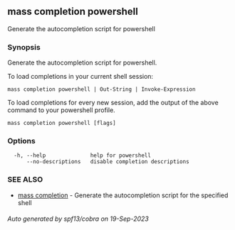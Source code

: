 ## mass completion powershell

Generate the autocompletion script for powershell

### Synopsis

Generate the autocompletion script for powershell.

To load completions in your current shell session:

	mass completion powershell | Out-String | Invoke-Expression

To load completions for every new session, add the output of the above command
to your powershell profile.


```
mass completion powershell [flags]
```

### Options

```
  -h, --help              help for powershell
      --no-descriptions   disable completion descriptions
```

### SEE ALSO

* [mass completion](mass_completion.md)	 - Generate the autocompletion script for the specified shell

###### Auto generated by spf13/cobra on 19-Sep-2023
